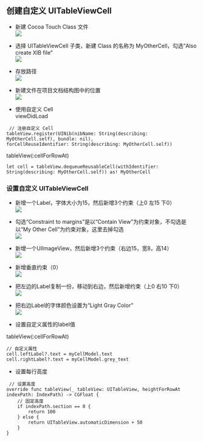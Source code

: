 
## 创建自定义 UITableViewCell
- 新建 Cocoa Touch Class 文件  
![](Snapshot\snap_02060101.png)

- 选择 UITableViewCell 子类，新建 Class 的名称为 MyOtherCell，勾选“Also create XIB file”    
![](Snapshot\snap_02060102.png) 

- 存放路径  
![](Snapshot\snap_02060103.png)  

- 新建文件在项目文档结构图中的位置  
![](Snapshot\snap_02060104.png)  

- 使用自定义 Cell  
viewDidLoad  
```
 // 注册自定义 Cell
tableView.register(UINib(nibName: String(describing: MyOtherCell.self), bundle: nil), 
forCellReuseIdentifier: String(describing: MyOtherCell.self))
```

tableView(:cellForRowAt)  
```
let cell = tableView.dequeueReusableCell(withIdentifier: String(describing: MyOtherCell.self)) as! MyOtherCell
```

### 设置自定义 UITableViewCell
- 新增一个Label，字体大小为15，然后新增3个约束（上0 左15 下0）   
![](Snapshot\snap_02060201.png)  

- 勾选“Constraint to margins”是以“Contain View”为约束对象，不勾选是以“My Other Cell”为约束对象，这里去掉勾选    
![](Snapshot\snap_02060202.png)  

- 新增一个UIImageView，然后新增3个约束（右边15，宽8，高14）  
![](Snapshot\snap_02060203.png)  

- 新增垂直约束（0）  
![](Snapshot\snap_02060204.png)  

- 把左边的Label复制一份，移动到右边，然后新增约束（上0 右10 下0）  
![](Snapshot\snap_02060205.png)  

- 把右边Label的字体颜色设置为“Light Gray Color”  
![](Snapshot\snap_02060206.png)  

- 设置自定义属性的label值

tableView(:cellForRowAt)  
```
// 自定义属性
cell.leftLabel?.text = myCellModel.text
cell.rightLabel?.text = myCellModel.grey_text
```

- 设置每行高度
```
 // 设置高度
override func tableView(_ tableView: UITableView, heightForRowAt indexPath: IndexPath) -> CGFloat {
    // 固定高度
    if indexPath.section == 0 {
        return 100
    } else {
        return UITableView.automaticDimension + 50
    }
}
```